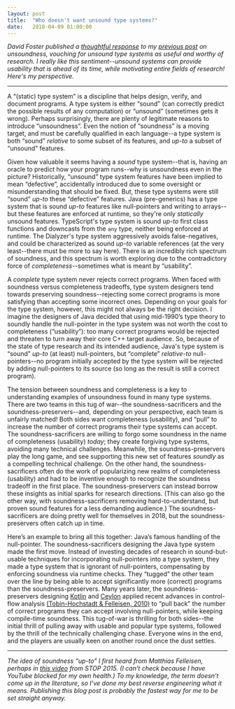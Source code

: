 ```yaml
---
layout: post
title:  "Who doesn't want unsound type systems?"
date:   2018-04-09 01:00:00
---
```


<i>
David Foster published a <a href="http://dafoster.net/articles/2018/04/07/unsound-type-systems-are-still-useful/">thoughtful response</a> to my <a href="/2018/04/06/unsoundness-in-untyped-types.html">previous post</a> on unsoundness, vouching for unsound type systems as useful and worthy of research.
I really like this sentiment--unsound systems can provide usability that is ahead of its time, while motivating entire fields of research! Here's my perspective.
</i>

<hr/>

A “(static) type system” is a discipline that helps design, verify, and document programs. A type system is either “sound” (can correctly predict the possible results of any computation) or “unsound” (sometimes gets it wrong). Perhaps surprisingly, there are plenty of legitimate reasons to introduce “unsoundness”. Even the notion of “soundness” is a moving target, and must be carefully qualified in each language--a type system is both “sound” _relative_ to some subset of its features, and _up-to_ a subset of “unsound” features.

Given how valuable it seems having a _sound_ type system--that is, having an oracle to predict how your program runs--why is unsoundness even in the picture? Historically, “unsound” type system features have been implied to mean “defective”, accidentally introduced due to some oversight or misunderstanding that should be fixed. But, these type systems were still “sound” _up-to_ these “defective” features. Java (pre-generics) has a type system that is sound _up-to_ features like null-pointers and writing to arrays--but these features are enforced at runtime, so they're only _statically_ unsound features. TypeScript's type system is sound _up-to_ first class functions and downcasts from the `any` type, neither being enforced at runtime. The Dialyzer's type system aggressively avoids false-negatives, and could be characterized as sound _up-to_ variable references (at the very least--there must be more to say here). There is an incredibly rich spectrum of soundness, and this spectrum is worth exploring due to the contradictory force of _completeness_--sometimes what is meant by “usability”.

A _complete_ type system never rejects correct programs. When faced with soundness versus completeness tradeoffs, type system designers tend towards preserving soundness--rejecting some correct programs is more satisfying than accepting some incorrect ones. Depending on your goals for the type system, however, this might not always be the right decision. I imagine the designers of Java decided that using mid-1990’s type theory to soundly handle the null-pointer in the type system was not worth the cost to completeness (“usability”): too many correct programs would be rejected and threaten to turn away their core C++ target audience. So, because of the state of type research and its intended audience, Java's type system is “sound” _up-to_ (at least) null-pointers, but “complete” _relative-to_ null-pointers--no program initially accepted by the type system will be rejected by adding null-pointers to its source (so long as the result is still a correct program).

The tension between soundness and completeness is a key to understanding examples of unsoundness found in many type systems. There are two teams in this tug of war--the soundness-sacrificers and the soundness-preservers--and, depending on your perspective, each team is unfairly matched! Both sides want completeness (usability), and “pull” to increase the number of correct programs their type systems can accept. The soundness-sacrificers are willing to forgo some soundness in the name of completeness (usability) _today_; they create forgiving type systems, avoiding many technical challenges. Meanwhile, the soundness-preservers play the long game, and see supporting this new set of features _soundly_ as a compelling technical challenge. On the other hand, the soundness-sacrificers often do the work of popularizing new realms of completeness (usability) and had to be inventive enough to recognize the soundness tradeoff in the first place. The soundness-preservers can instead borrow these insights as initial sparks for research directions. (This can also go the other way, with soundness-sacrificers removing hard-to-understand, but proven sound features for a less demanding audience.) The soundness-sacrificers are doing pretty well for themselves in 2018, but the soundness-preservers often catch up in time.

Here’s an example to bring all this together: Java’s famous handling of the null-pointer. The soundness-sacrificers designing the Java type system made the first move. Instead of investing decades of research in sound-but-usable techniques for incorporating null-pointers into a type system, they made a type system that is ignorant of null-pointers, compensating by enforcing soundness via runtime checks. They “tugged” the other team over the line by being able to accept significantly more (correct) programs than the soundness-preservers. Many years later, the soundness-preservers designing <a href="https://kotlinlang.org/">Kotlin</a> and <a href="https://ceylon-lang.org/">Ceylon</a> applied recent advances in control-flow analysis <a href="https://www2.ccs.neu.edu/racket/pubs/icfp10-thf.pdf">(Tobin-Hochstadt & Felleisen, 2010)</a> to “pull back” the number of correct programs they can accept involving null-pointers, while keeping compile-time soundness. This tug-of-war is thrilling for both sides--the initial thrill of pulling away with usable and popular type systems, followed by the thrill of the technically challenging chase. Everyone wins in the end, and the players are usually keen on another round once the dust settles.

<hr/>

<i>
The idea of soundness “up-to” I first heard from
Matthias Felleisen, perhaps in <a href="https://www.youtube.com/watch?v=JBmIQIZPaHY">this video</a> from STOP 2015.
(I can’t check because I have YouTube blocked for my own health.)
To my knowledge, the term doesn’t come up in the literature, so I’ve done my best
reverse engineering what it means. Publishing this blog post is probably
the fastest way for me to be set straight anyway.
</i>

